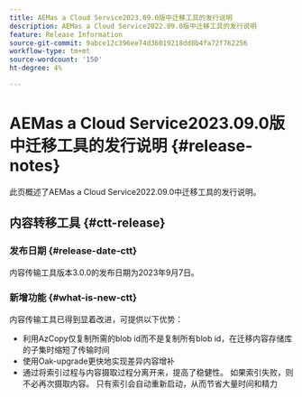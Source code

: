 ```yaml
---
title: AEMas a Cloud Service2023.09.0版中迁移工具的发行说明
description: AEMas a Cloud Service2022.09.0版中迁移工具的发行说明
feature: Release Information
source-git-commit: 9abce12c396ee74d36019218dd8b4fa72f762256
workflow-type: tm+mt
source-wordcount: '150'
ht-degree: 4%

---
```


# AEMas a Cloud Service2023.09.0版中迁移工具的发行说明 {#release-notes}

此页概述了AEMas a Cloud Service2022.09.0中迁移工具的发行说明。

## 内容转移工具 {#ctt-release}

### 发布日期 {#release-date-ctt}

内容传输工具版本3.0.0的发布日期为2023年9月7日。

### 新增功能 {#what-is-new-ctt}

内容传输工具已得到显着改进，可提供以下优势：
* 利用AzCopy仅复制所需的blob id而不是复制所有blob id，在迁移内容存储库的子集时缩短了传输时间
* 使用Oak-upgrade更快地实现差异内容增补
* 通过将索引过程与内容摄取过程分离开来，提高了稳健性。 如果索引失败，则不必再次摄取内容。 只有索引会自动重新启动，从而节省大量时间和精力



